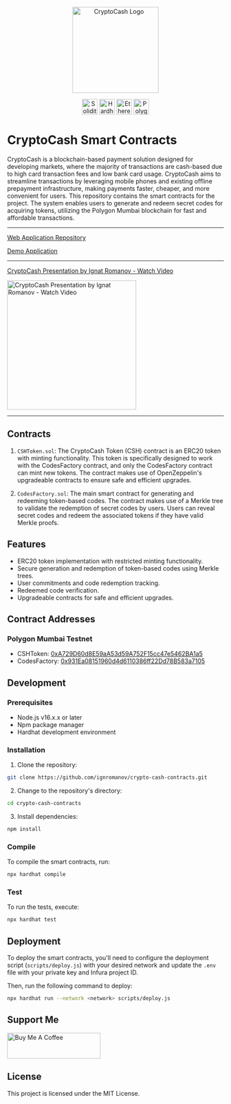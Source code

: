 <p align="center">
<img src="https://i.imgur.com/kizvtYy.png" alt="CryptoCash Logo" width="200px">
</p>
<p align="center">
  <a href="https://soliditylang.org/" target="_blank" rel="noreferrer"><img src="https://img.icons8.com/officel/512/solidity.png" width="36" height="36" alt="Solidity" /></a>
  <a href="https://hardhat.org/" target="_blank" rel="noreferrer"><img src="https://raw.githubusercontent.com/danielcranney/readme-generator/main/public/icons/skills/hardhat-colored.svg" width="36" height="36" alt="Hardhat" /></a>
  <a href="https://ethereum.org/" target="_blank" rel="noreferrer"><img src="https://raw.githubusercontent.com/danielcranney/readme-generator/main/public/icons/skills/ethereum-colored.svg" width="36" height="36" alt="Ethereum" /></a>
  <a href="https://polygon.technology/" target="_blank" rel="noreferrer"><img src="https://raw.githubusercontent.com/danielcranney/readme-generator/main/public/icons/skills/polygon-colored.svg" width="36" height="36" alt="Polygon" /></a>
</p>

# CryptoCash Smart Contracts

CryptoCash is a blockchain-based payment solution designed for developing markets, where the majority of transactions are cash-based due to high card transaction fees and low bank card usage. CryptoCash aims to streamline transactions by leveraging mobile phones and existing offline prepayment infrastructure, making payments faster, cheaper, and more convenient for users.
This repository contains the smart contracts for the project. The system enables users to generate and redeem secret codes for acquiring tokens, utilizing the Polygon Mumbai blockchain for fast and affordable transactions.

---

[Web Application Repository](https://github.com/ignromanov/crypto-cash-webapp)

[Demo Application](https://crypto-cash-webapp.vercel.app/)

---

<a href="https://www.loom.com/share/b4a3bb2bb9e24bd38518e0b9396da757">
    <p>CryptoCash Presentation by Ignat Romanov - Watch Video</p>
</a>
<p>
<img width=300px src="https://cdn.loom.com/sessions/thumbnails/b4a3bb2bb9e24bd38518e0b9396da757-1682790379066-with-play.gif" alt="CryptoCash Presentation by Ignat Romanov - Watch Video" />
</p>

---

## Contracts

1. `CSHToken.sol`: The CryptoCash Token (CSH) contract is an ERC20 token with minting functionality. This token is specifically designed to work with the CodesFactory contract, and only the CodesFactory contract can mint new tokens. The contract makes use of OpenZeppelin's upgradeable contracts to ensure safe and efficient upgrades.

2. `CodesFactory.sol`: The main smart contract for generating and redeeming token-based codes. The contract makes use of a Merkle tree to validate the redemption of secret codes by users. Users can reveal secret codes and redeem the associated tokens if they have valid Merkle proofs.

## Features

- ERC20 token implementation with restricted minting functionality.
- Secure generation and redemption of token-based codes using Merkle trees.
- User commitments and code redemption tracking.
- Redeemed code verification.
- Upgradeable contracts for safe and efficient upgrades.

## Contract Addresses

### Polygon Mumbai Testnet

- CSHToken: [0xA729D60d8E59aA53d59A752F15cc47e5462BA1a5](https://mumbai.polygonscan.com/address/0xA729D60d8E59aA53d59A752F15cc47e5462BA1a5/transactions)
- CodesFactory: [0x931Ea08151960d4d6110386ff22Dd78B583a7105](https://mumbai.polygonscan.com/address/0x931Ea08151960d4d6110386ff22Dd78B583a7105/transactions)

## Development

### Prerequisites

- Node.js v16.x.x or later
- Npm package manager
- Hardhat development environment

### Installation

1. Clone the repository:

```bash
git clone https://github.com/ignromanov/crypto-cash-contracts.git
```

2. Change to the repository's directory:

```bash
cd crypto-cash-contracts
```

3. Install dependencies:

```bash
npm install
```

### Compile

To compile the smart contracts, run:

```bash
npx hardhat compile
```

### Test

To run the tests, execute:

```bash
npx hardhat test
```

## Deployment

To deploy the smart contracts, you'll need to configure the deployment script (`scripts/deploy.js`) with your desired network and update the `.env` file with your private key and Infura project ID.

Then, run the following command to deploy:

```bash
npx hardhat run --network <network> scripts/deploy.js
```

## Support Me

<a href="https://www.buymeacoffee.com/ignromanov" target="_blank"><img src="https://cdn.buymeacoffee.com/buttons/v2/default-yellow.png" alt="Buy Me A Coffee" style="height: 60px !important;width: 217px !important;" ></a>

## License

This project is licensed under the MIT License.
